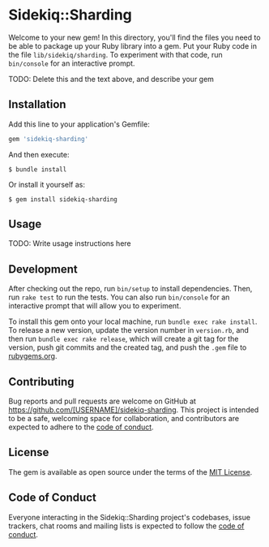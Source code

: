 # Sidekiq::Sharding

Welcome to your new gem! In this directory, you'll find the files you need to be able to package up your Ruby library into a gem. Put your Ruby code in the file `lib/sidekiq/sharding`. To experiment with that code, run `bin/console` for an interactive prompt.

TODO: Delete this and the text above, and describe your gem

## Installation

Add this line to your application's Gemfile:

```ruby
gem 'sidekiq-sharding'
```

And then execute:

    $ bundle install

Or install it yourself as:

    $ gem install sidekiq-sharding

## Usage

TODO: Write usage instructions here

## Development

After checking out the repo, run `bin/setup` to install dependencies. Then, run `rake test` to run the tests. You can also run `bin/console` for an interactive prompt that will allow you to experiment.

To install this gem onto your local machine, run `bundle exec rake install`. To release a new version, update the version number in `version.rb`, and then run `bundle exec rake release`, which will create a git tag for the version, push git commits and the created tag, and push the `.gem` file to [rubygems.org](https://rubygems.org).

## Contributing

Bug reports and pull requests are welcome on GitHub at https://github.com/[USERNAME]/sidekiq-sharding. This project is intended to be a safe, welcoming space for collaboration, and contributors are expected to adhere to the [code of conduct](https://github.com/[USERNAME]/sidekiq-sharding/blob/master/CODE_OF_CONDUCT.md).

## License

The gem is available as open source under the terms of the [MIT License](https://opensource.org/licenses/MIT).

## Code of Conduct

Everyone interacting in the Sidekiq::Sharding project's codebases, issue trackers, chat rooms and mailing lists is expected to follow the [code of conduct](https://github.com/[USERNAME]/sidekiq-sharding/blob/master/CODE_OF_CONDUCT.md).

